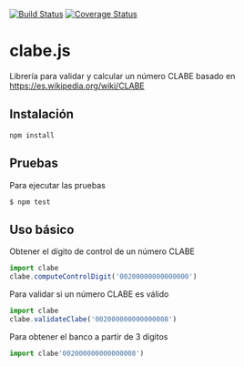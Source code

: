 [![Build Status](https://travis-ci.com/cuenca-mx/clabe-js.svg?branch=master)](https://travis-ci.com/cuenca-mx/clabe-js)
[![Coverage Status](https://coveralls.io/repos/github/cuenca-mx/clabe-js/badge.svg?branch=validate)](https://coveralls.io/github/cuenca-mx/clabe-js?branch=validate)
# clabe.js

Librería para validar y calcular un número CLABE basado en https://es.wikipedia.org/wiki/CLABE

## Instalación

```
npm install
```

## Pruebas

Para ejecutar las pruebas

```
$ npm test
```

## Uso básico

Obtener el dígito de control de un número CLABE

```JavaScript
import clabe
clabe.computeControlDigit('00200000000000000')
```

Para validar si un número CLABE es válido

```JavaScript
import clabe
clabe.validateClabe('002000000000000008')
```

Para obtener el banco a partir de 3 dígitos

```JavaScript
import clabe'002000000000000008')
```

